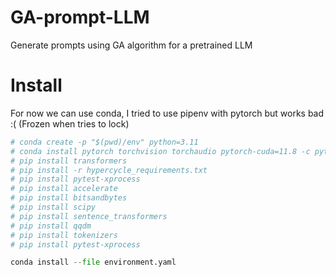 # GA-prompt-LLM
Generate prompts using GA algorithm for a pretrained LLM

# Install
For now we can use conda, I tried to use pipenv with pytorch but works bad :( (Frozen when tries to lock)
```python
# conda create -p "$(pwd)/env" python=3.11
# conda install pytorch torchvision torchaudio pytorch-cuda=11.8 -c pytorch -c nvidia
# pip install transformers
# pip install -r hypercycle_requirements.txt
# pip install pytest-xprocess
# pip install accelerate
# pip install bitsandbytes
# pip install scipy
# pip install sentence_transformers
# pip install qqdm
# pip install tokenizers
# pip install pytest-xprocess

conda install --file environment.yaml
```